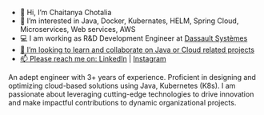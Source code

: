 - 👋 Hi, I’m Chaitanya Chotalia
- 👀 I’m interested in Java, Docker, Kubernates, HELM, Spring Cloud, Microservices, Web services, AWS
- 💻 I am working as R&D Development Engineer at <a href="https://www.3ds.com/">Dassault Systèmes
- 🌱 I’m looking to learn and collaborate on Java or Cloud related projects
- 📫 Please reach me on: <a href="https://www.linkedin.com/in/chaitanya-chotalia/">LinkedIn</a> | <a href="https://instagram.com/chaitanyachotalia">Instagram</a>
<p>
An adept engineer with 3+ years of experience. Proficient in designing and optimizing cloud-based solutions using Java, Kubernetes (K8s). I am passionate about leveraging cutting-edge technologies to drive innovation and make impactful contributions to dynamic organizational projects.
</br>

<!--
- 🌱 
💞️ I’m currently learning Spring Boot, Hibernate, Web Development using React JS, Node JS and Mongo DB
 -->
<!---
CHAITANYA510/CHAITANYA510 is a ✨ special ✨ repository because its `README.md` (this file) appears on your GitHub profile.
You can click the Preview link to take a look at your changes.
--->
